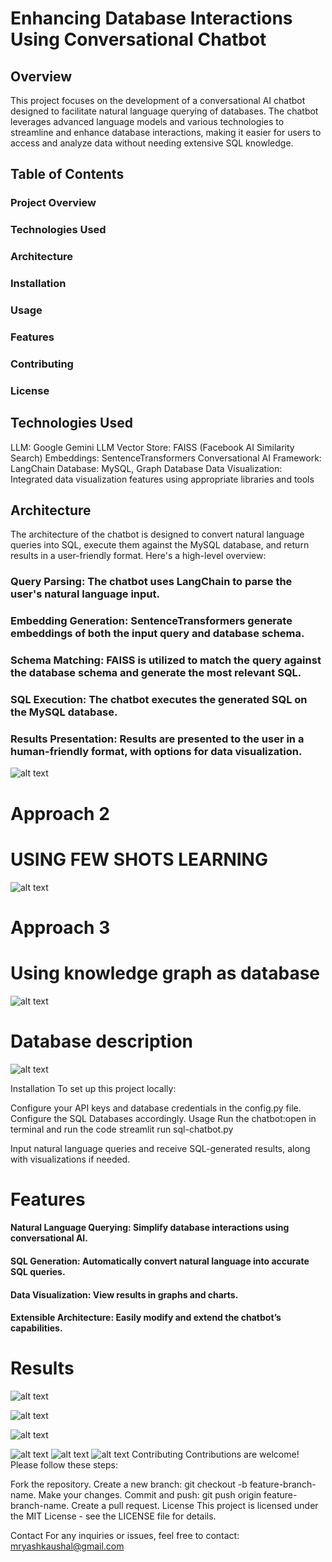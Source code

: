 # Enhancing Database Interactions Using Conversational Chatbot

## Overview

This project focuses on the development of a conversational AI chatbot designed to facilitate natural language querying of databases. The chatbot leverages advanced language models and various technologies to streamline and enhance database interactions, making it easier for users to access and analyze data without needing extensive SQL knowledge.

## Table of Contents

### Project Overview

### Technologies Used

### Architecture

### Installation

### Usage

### Features

### Contributing

### License

## Technologies Used

LLM: Google Gemini LLM
Vector Store: FAISS (Facebook AI Similarity Search)
Embeddings: SentenceTransformers
Conversational AI Framework: LangChain
Database: MySQL, Graph Database
Data Visualization: Integrated data visualization features using appropriate libraries and tools

## Architecture

The architecture of the chatbot is designed to convert natural language queries into SQL, execute them against the MySQL database, and return results in a user-friendly format. Here's a high-level overview:

### Query Parsing: The chatbot uses LangChain to parse the user's natural language input.

### Embedding Generation: SentenceTransformers generate embeddings of both the input query and database schema.

### Schema Matching: FAISS is utilized to match the query against the database schema and generate the most relevant SQL.

### SQL Execution: The chatbot executes the generated SQL on the MySQL database.

### Results Presentation: Results are presented to the user in a human-friendly format, with options for data visualization.

![alt text](<Vector Searching.jpg>)

# Approach 2
# USING FEW SHOTS LEARNING
![alt text](<Vector Searching with Few shots learning.jpg>)

# Approach 3
# Using knowledge graph as database
![alt text](<Knowledge Graph.jpg>)

# Database description
![alt text](<mavenfuzzyfactory DBSchema.png>)

Installation
To set up this project locally:

Configure your API keys and database credentials in the config.py file.
Configure the SQL Databases accordingly.
Usage
Run the chatbot:open in terminal and run the code
streamlit run sql-chatbot.py

Input natural language queries and receive SQL-generated results, along with visualizations if needed.

# Features

#### Natural Language Querying: Simplify database interactions using conversational AI.

#### SQL Generation: Automatically convert natural language into accurate SQL queries.

#### Data Visualization: View results in graphs and charts.

#### Extensible Architecture: Easily modify and extend the chatbot’s capabilities.


# Results
![alt text](<Screenshot 2024-06-25 220514.png>)

![alt text](<Screenshot 2024-06-25 220743.png>)

![alt text](<Screenshot 2024-06-29 015659.png>)

![alt text](<Screenshot 2024-06-29 020300.png>)
![alt text](<Screenshot 2024-07-19 002158.png>) 
![alt text](<Screenshot 2024-07-19 001311.png>)
Contributing
Contributions are welcome! Please follow these steps:

Fork the repository.
Create a new branch: git checkout -b feature-branch-name.
Make your changes.
Commit and push: git push origin feature-branch-name.
Create a pull request.
License
This project is licensed under the MIT License - see the LICENSE file for details.

Contact
For any inquiries or issues, feel free to contact:
mryashkaushal@gmail.com
